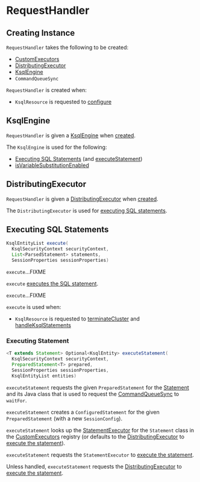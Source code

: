 # RequestHandler

## Creating Instance

`RequestHandler` takes the following to be created:

* <span id="customExecutors"> [CustomExecutors](CustomExecutors.md#EXECUTOR_MAP)
* [DistributingExecutor](#distributor)
* [KsqlEngine](#ksqlEngine)
* <span id="commandQueueSync"> `CommandQueueSync`

`RequestHandler` is created when:

* `KsqlResource` is requested to [configure](KsqlResource.md#configure)

## <span id="ksqlEngine"> KsqlEngine

`RequestHandler` is given a [KsqlEngine](../KsqlEngine.md) when [created](#creating-instance).

The `KsqlEngine` is used for the following:

* [Executing SQL Statements](#execute) (and [executeStatement](#executeStatement))
* [isVariableSubstitutionEnabled](#isVariableSubstitutionEnabled)

## <span id="distributor"> DistributingExecutor

`RequestHandler` is given a [DistributingExecutor](DistributingExecutor.md) when [created](#creating-instance).

The `DistributingExecutor` is used for [executing SQL statements](#executeStatement).

## <span id="execute"> Executing SQL Statements

```java
KsqlEntityList execute(
  KsqlSecurityContext securityContext,
  List<ParsedStatement> statements,
  SessionProperties sessionProperties)
```

`execute`...FIXME

`execute` [executes the SQL statement](#executeStatement).

`execute`...FIXME

`execute` is used when:

* `KsqlResource` is requested to [terminateCluster](KsqlResource.md#terminateCluster) and [handleKsqlStatements](KsqlResource.md#handleKsqlStatements)

### <span id="executeStatement"> Executing Statement

```java
<T extends Statement> Optional<KsqlEntity> executeStatement(
  KsqlSecurityContext securityContext,
  PreparedStatement<T> prepared,
  SessionProperties sessionProperties,
  KsqlEntityList entities)
```

`executeStatement` requests the given `PreparedStatement` for the [Statement](../parser/Statement.md) and its Java class that is used to request the [CommandQueueSync](#commandQueueSync) to `waitFor`.

`executeStatement` creates a `ConfiguredStatement` for the given `PreparedStatement` (with a new `SessionConfig`).

`executeStatement` looks up the [StatementExecutor](StatementExecutor.md) for the `Statement` class in the [CustomExecutors](#customExecutors) registry (or defaults to the [DistributingExecutor](#distributor) to [execute the statement](DistributingExecutor.md#execute)).

`executeStatement` requests the `StatementExecutor` to [execute the statement](StatementExecutor.md#execute).

Unless handled, `executeStatement` requests the [DistributingExecutor](#distributor) to [execute the statement](DistributingExecutor.md#execute).
